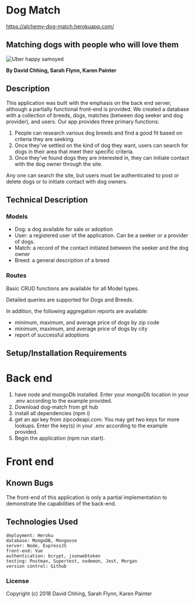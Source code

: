 # Dog Match
https://alchemy-dog-match.herokuapp.com/
## Matching dogs with people who will love them
![Uber happy samoyed](http://www.holidogtimes.com/wp-content/uploads/2018/01/samoyed.png?2e4e73)

**By David Chhing, Sarah Flynn, Karen Painter**
    
## Description

This application was built with the emphasis on the back end server, although a partially functional front-end is provided.  We created a database with a collection of breeds, dogs, matches (between dog seeker and dog provider), and users. Our app provides three primary functions:
1. People can research various dog breeds and find a good fit based on criteria they are seeking.
1. Once they've settled on the kind of dog they want, users can search for dogs in their area that meet their specific criteria.
1. Once they've found dogs they are interested in, they can initiate contact with the dog owner through the site.

Any one can search the site, but users must be authenticated to post or delete dogs or to initiate contact with dog owners.

## Technical Description

### Models

- Dog: a dog available for sale or adoption
- User: a registered user of the application.  Can be a seeker or a provider of dogs.
- Match: a record of the contact initiated between the seeker and the dog owner
- Breed: a general description of a breed

### Routes

Basic CRUD functions are available for all Model types.  

Detailed queries are supported for Dogs and Breeds.

In addition, the following aggregation reports are available:
- minimum, maximum, and average price of dogs by zip code
- minimum, maximum, and average price of dogs by city
- report of successful adoptions

## Setup/Installation Requirements

# Back end
1. have node and mongoDb installed.  Enter your mongoDb location in your .env according to the example provided.
1. Download dog-match from git hub
1. install all dependencies (npm i)
1. get an api key from zipcodeapi.com.  You may get two keys for more lookups.  Enter the key(s) in your .env according to the example provided.
1. Begin the application (npm run start).

# Front end


## Known Bugs


The front-end of this application is only a partial implementation to demonstrate the capabilities of the back-end.

## Technologies Used

    deployment: Heroku
    database: MongoDB, Mongoose
    server: Node, ExpressJS
    front-end: Vue
    authentication: bcrypt, jsonwebtoken
    testing: Postman, Supertest, nodemon, Jest, Morgan
    version control: Github

### License

Copyright (c) 2018 David Chhing, Sarah Flynn, Karen Painter
